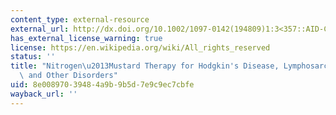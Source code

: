 ```yaml
---
content_type: external-resource
external_url: http://dx.doi.org/10.1002/1097-0142(194809)1:3<357::AID-CNCR2820010303>3.0.CO;2-V
has_external_license_warning: true
license: https://en.wikipedia.org/wiki/All_rights_reserved
status: ''
title: "Nitrogen\u2013Mustard Therapy for Hodgkin's Disease, Lymphosarcoma, the Leukemias,\
  \ and Other Disorders"
uid: 8e008970-3948-4a9b-9b5d-7e9c9ec7cbfe
wayback_url: ''
---
```

